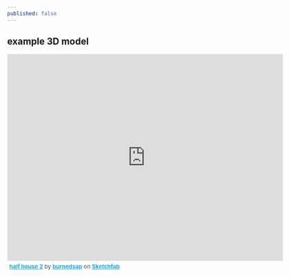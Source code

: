 ```yaml
---
published: false
---
```

## example 3D model


<div class="sketchfab-embed-wrapper"><iframe width="640" height="480" src="https://sketchfab.com/models/52e2eb5a0a4b4bb4bdfd7ce0445a66e3/embed" frameborder="0" allowvr allowfullscreen mozallowfullscreen="true" webkitallowfullscreen="true" onmousewheel=""></iframe>

<p style="font-size: 13px; font-weight: normal; margin: 5px; color: #4A4A4A;">
    <a href="https://sketchfab.com/models/52e2eb5a0a4b4bb4bdfd7ce0445a66e3?utm_medium=embed&utm_source=website&utm_campain=share-popup" target="_blank" style="font-weight: bold; color: #1CAAD9;">half house 2</a>
    by <a href="https://sketchfab.com/burnedsap?utm_medium=embed&utm_source=website&utm_campain=share-popup" target="_blank" style="font-weight: bold; color: #1CAAD9;">burnedsap</a>
    on <a href="https://sketchfab.com?utm_medium=embed&utm_source=website&utm_campain=share-popup" target="_blank" style="font-weight: bold; color: #1CAAD9;">Sketchfab</a>
</p>
</div>
